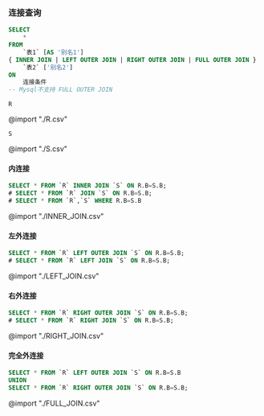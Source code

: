 ### 连接查询

``` SQL
SELECT
    *
FROM
    `表1` [AS '别名1']
{ INNER JOIN | LEFT OUTER JOIN | RIGHT OUTER JOIN | FULL OUTER JOIN }
    `表2` ['别名2']
ON
    连接条件
-- Mysql不支持 FULL OUTER JOIN
```

`R`

@import "./R.csv"

`S`

@import "./S.csv"

#### 内连接

``` SQL
SELECT * FROM `R` INNER JOIN `S` ON R.B=S.B;
# SELECT * FROM `R` JOIN `S` ON R.B=S.B;
# SELECT * FROM `R`,`S` WHERE R.B=S.B
```

@import "./INNER_JOIN.csv"

#### 左外连接

``` SQL
SELECT * FROM `R` LEFT OUTER JOIN `S` ON R.B=S.B;
# SELECT * FROM `R` LEFT JOIN `S` ON R.B=S.B;
```

@import "./LEFT_JOIN.csv"

#### 右外连接

``` SQL
SELECT * FROM `R` RIGHT OUTER JOIN `S` ON R.B=S.B;
# SELECT * FROM `R` RIGHT JOIN `S` ON R.B=S.B;
```

@import "./RIGHT_JOIN.csv"

#### 完全外连接

``` SQL
SELECT * FROM `R` LEFT OUTER JOIN `S` ON R.B=S.B
UNION
SELECT * FROM `R` RIGHT OUTER JOIN `S` ON R.B=S.B;
```

@import "./FULL_JOIN.csv"
